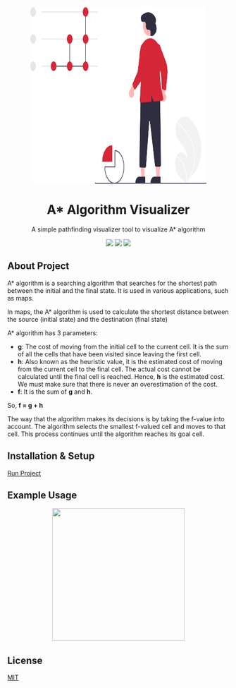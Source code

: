 <div align="center">
  <img src="assets/logo.svg" height=400" width="400" />
  <br />
  <h1>A* Algorithm Visualizer</h1>
  <p align="center">
    A simple pathfinding visualizer tool to visualize A* algorithm
  </p>
  <a href="https://github.com/iamrajiv/A-Star-Algorithm-Visualizer/network"
    ><img src="https://img.shields.io/github/forks/iamrajiv/A-Star-Algorithm-Visualizer?color=d52737&style=for-the-badge"
  /></a>
  <a href="https://github.com/iamrajiv/A-Star-Algorithm-Visualizer/stargazers"
    ><img src="https://img.shields.io/github/stars/iamrajiv/A-Star-Algorithm-Visualizer?color=d52737&style=for-the-badge"
  /></a>
  <a href="https://github.com/iamrajiv/A-Star-Algorithm-Visualizer/blob/master/LICENSE"
    ><img src="https://img.shields.io/github/license/iamrajiv/A-Star-Algorithm-Visualizer?color=d52737&style=for-the-badge"
  /></a>
</div>

## About Project

A\* algorithm is a searching algorithm that searches for the shortest path between the initial and the final state. It is used in various applications, such as maps.

In maps, the A\* algorithm is used to calculate the shortest distance between the source (initial state) and the destination (final state)

A\* algorithm has 3 parameters:

- **g**: The cost of moving from the initial cell to the current cell. It is the sum of all the cells that have been visited since leaving the first cell.
- **h**: Also known as the heuristic value, it is the estimated cost of moving from the current cell to the final cell. The actual cost cannot be calculated until the final cell is reached. Hence, **h** is the estimated cost. We must make sure that there is never an overestimation of the cost.
- **f**: It is the sum of **g** and **h**.

So, **f = g + h**

The way that the algorithm makes its decisions is by taking the f-value into account. The algorithm selects the smallest f-valued cell and moves to that cell. This process continues until the algorithm reaches its goal cell.

## Installation & Setup

<a href="A-Star-Algorithm-Visualizer/index.html">Run Project</a>

## Example Usage

<p align="center"><img src="assets/demo.gif" height="300px" width="300px" /></p>

## License

[MIT](https://github.com/iamrajiv/A-Star-Algorithm-Visualizer/blob/master/LICENSE)
